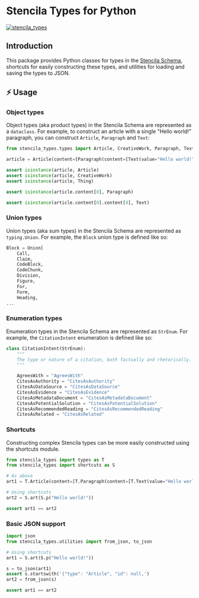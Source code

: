 <!--
SPDX-FileCopyrightText: 2024 Nokome Bentley

SPDX-License-Identifier: Apache-2.0
-->

# Stencila Types for Python

[![stencila_types](https://img.shields.io/pypi/v/stencila_types.svg?logo=python&label=stencila_types&style=for-the-badge&color=1d3bd1&logoColor=66ff66&labelColor=3219a8)](https://pypi.org/project/stencila_types/)

## Introduction

This package provides Python classes for types in the [Stencila Schema](https://github.com/stencila/stencila/tree/main/schema#readme), shortcuts for easily constructing these types, and utilities for loading and saving the types to JSON.

## ⚡ Usage

### Object types

Object types (aka product types) in the Stencila Schema are represented as a `dataclass`.
For example, to construct an article with a single "Hello world!" paragraph, you can construct `Article`, `Paragraph` and `Text`:

```py
from stencila_types.types import Article, CreativeWork, Paragraph, Text, Thing

article = Article(content=[Paragraph(content=[Text(value="Hello world!")])])

assert isinstance(article, Article)
assert isinstance(article, CreativeWork)
assert isinstance(article, Thing)

assert isinstance(article.content[0], Paragraph)

assert isinstance(article.content[0].content[0], Text)
```

### Union types

Union types (aka sum types) in the Stencila Schema are represented as `typing.Union`. For example, the `Block` union type is defined like so:

```py
Block = Union[
    Call,
    Claim,
    CodeBlock,
    CodeChunk,
    Division,
    Figure,
    For,
    Form,
    Heading,
...
```

### Enumeration types

Enumeration types in the Stencila Schema are represented as `StrEnum`. For example, the `CitationIntent` enumeration is defined like so:

```py
class CitationIntent(StrEnum):
    """
    The type or nature of a citation, both factually and rhetorically.
    """

    AgreesWith = "AgreesWith"
    CitesAsAuthority = "CitesAsAuthority"
    CitesAsDataSource = "CitesAsDataSource"
    CitesAsEvidence = "CitesAsEvidence"
    CitesAsMetadataDocument = "CitesAsMetadataDocument"
    CitesAsPotentialSolution = "CitesAsPotentialSolution"
    CitesAsRecommendedReading = "CitesAsRecommendedReading"
    CitesAsRelated = "CitesAsRelated"
```

### Shortcuts

Constructing complex Stencila types can be more easily constructed using the shortcuts module.

```py
from stencila_types import types as T
from stencila_types import shortcuts as S

# As above
art1 = T.Article(content=[T.Paragraph(content=[T.Text(value="Hello world!")])])

# Using shortcuts
art2 = S.art(S.p("Hello world!"))

assert art1 == art2
```

### Basic JSON support

```py
import json
from stencila_types.utilities import from_json, to_json

# Using shortcuts
art1 = S.art(S.p("Hello world!"))

s = to_json(art1)
assert s.startswith('{"type": "Article", "id": null,')
art2 = from_json(s)

assert art1 == art2
```
